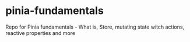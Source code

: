 # pinia-fundamentals
Repo for Pinia fundamentals - What is, Store, mutating state witch actions, reactive properties and more
